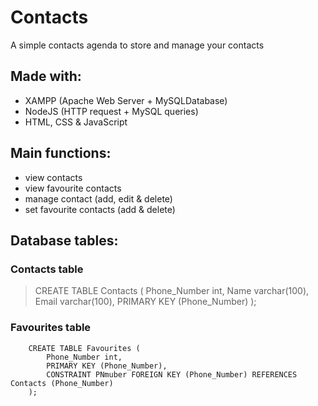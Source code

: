# Contacts
A simple contacts agenda to store and manage your contacts

## Made with:
- XAMPP (Apache Web Server + MySQLDatabase)
- NodeJS (HTTP request + MySQL queries)
- HTML, CSS & JavaScript

## Main functions:
- view contacts
- view favourite contacts
- manage contact (add, edit & delete)
- set favourite contacts (add & delete)

## Database tables:
### Contacts table
> CREATE TABLE Contacts (
> 	Phone_Number int,
> 	Name varchar(100),
> 	Email varchar(100),
>   PRIMARY KEY (Phone_Number)
> );
### Favourites table
		CREATE TABLE Favourites (
			Phone_Number int,
			PRIMARY KEY (Phone_Number),
			CONSTRAINT PNmuber FOREIGN KEY (Phone_Number) REFERENCES Contacts (Phone_Number)
		);
